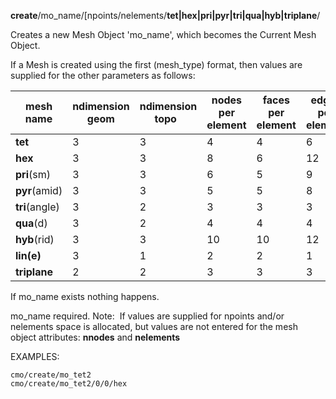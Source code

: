 **create**/mo_name/[npoints/nelements/**tet|hex|pri|pyr|tri|qua|hyb|triplane**/

Creates a new Mesh Object 'mo\_name', which becomes the Current Mesh
Object.

If a Mesh is created using the first (mesh\_type) format, then values
are supplied for the other parameters as follows:
  
  mesh name |  ndimension geom | ndimension topo  | nodes per element |  faces per element |  edges per element 
--- | --- | --- | --- | --- | ---
  **tet** |      3 |        3 |         4 |        4 |        6
  **hex** |      3 |        3 |         8 |        6 |        12
  **pri**(sm) |  3      |   3      |    6      |   5      |   9
  **pyr**(amid) |   3      |   3      |    5      |   5      |   8
  **tri**(angle) |  3      |   2      |    3      |   3      |   3
  **qua**(d)   |    3 |        2 |         4 |        4 |        4
  **hyb**(rid) | 3      |   3      |    10      |  10      |  12
  **lin(e)**    |   3 |        1 |         2 |        2 |        1
  **triplane** | 2      |   2      |    3      |   3  |         3

If mo\_name exists nothing happens.

mo\_name required.
Note:  If values are supplied for npoints and/or nelements space is
allocated, but values are not entered for the mesh object attributes:
**nnodes** and **nelements**

EXAMPLES:

    cmo/create/mo_tet2
    cmo/create/mo_tet2/0/0/hex
